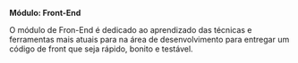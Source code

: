 __Módulo: Front-End__

O módulo de Fron-End é dedicado ao aprendizado das técnicas e ferramentas mais atuais para na área de desenvolvimento para entregar um código de front que seja rápido, bonito e testável.

